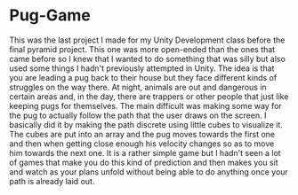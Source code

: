 # Pug-Game
This was the last project I made for my Unity Development class before the final pyramid project. This one was more open-ended than the
ones that came before so I knew that I wanted to do something that was silly but also used some things I hadn't previously attempted in
Unity. The idea is that you are leading a pug back to their house but they face different kinds of struggles on the way there. At night,
animals are out and dangerous in certain areas and, in the day, there are trappers or other people that just like keeping pugs for
themselves. The main difficult was making some way for the pug to actually follow the path that the user draws on the screen. I basically
did it by making the path discrete using little cubes to visualize it. The cubes are put into an array and the pug moves towards the first
one and then when getting close enough his velocity changes so as to move him towards the next one. It is a rather simple game but I
hadn't seen a lot of games that make you do this kind of prediction and then makes you sit and watch as your plans unfold without being
able to do anything once your path is already laid out.
